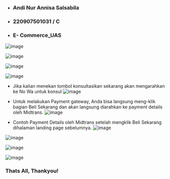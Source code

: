 - ### Andi Nur Annisa Salsabila
- ### 220907501031 / C
- ### E- Commerce_UAS

![image](https://github.com/user-attachments/assets/e8375ceb-647f-4ebc-98bf-506080013d34)

![image](https://github.com/user-attachments/assets/f463368e-ac81-4aa0-9828-cfb50740e62c)

![image](https://github.com/user-attachments/assets/7407f4fb-ed63-4bf7-ad5e-1cc1485ab14f)

![image](https://github.com/user-attachments/assets/20d093e6-8659-4df4-8fba-5b5083d40890)

- Jika kalian menekan tombol konsultasikan sekarang akan mengarahkan ke No Wa untuk konsul
![image](https://github.com/user-attachments/assets/566da0bc-97ad-4a91-9b7e-464ae04168a9)

- Untuk melakukan Payment gateway, Anda bisa langsung meng-klik bagian Beli Sekarang dan akan langsung diarahkan ke payment details oleh Midtrans.
![image](https://github.com/user-attachments/assets/b9e5bf6d-cd48-4534-96f1-8c993506c68c)

- Contoh Payment Details oleh Midtrans setelah mengklik Beli Sekarang dihalaman landing page sebelumnya.
![image](https://github.com/user-attachments/assets/cbae4cc2-e277-4aba-9277-c3e40d560ba6)

![image](https://github.com/user-attachments/assets/05ffaf1b-b49f-4e4f-bfef-3cfa16529c17)

![image](https://github.com/user-attachments/assets/b8fc6a07-f3bb-4714-869d-8f992f27d168)

![image](https://github.com/user-attachments/assets/80febde7-3220-40f4-ab6c-6b49a3ec2b38)

### Thats All, Thankyou!
